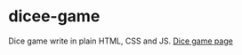 # dicee-game
Dice game write in plain HTML, CSS and JS.
[Dice game page](https://ewaklosinska.github.io/dicee-game/)
